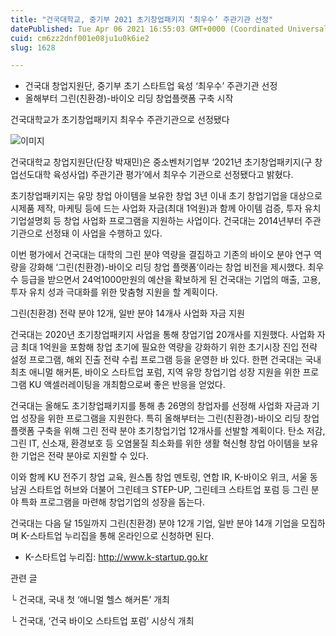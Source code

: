 ```yaml
---
title: "건국대학교, 중기부 2021 초기창업패키지 ‘최우수’ 주관기관 선정"
datePublished: Tue Apr 06 2021 16:55:03 GMT+0000 (Coordinated Universal Time)
cuid: cm6zz2dnf001e08ju1u0k6ie2
slug: 1628

---
```



- 건국대 창업지원단, 중기부 초기 스타트업 육성 ‘최우수’ 주관기관 선정
- 올해부터 그린(친환경)-바이오 리딩 창업플랫폼 구축 시작

건국대학교가 초기창업패키지 최우수 주관기관으로 선정됐다

![이미지](https://cdn.hashnode.com/res/hashnode/image/upload/v1739247516076/fcfc982b-e065-4c06-9bed-f56178c3ecc7.jpeg)

건국대학교 창업지원단(단장 박재민)은 중소벤처기업부 ‘2021년 초기창업패키지(구 창업선도대학 육성사업) 주관기관 평가’에서 최우수 기관으로 선정됐다고 밝혔다.

초기창업패키지는 유망 창업 아이템을 보유한 창업 3년 이내 초기 창업기업을 대상으로 시제품 제작, 마케팅 등에 드는 사업화 자금(최대 1억원)과 함께 아이템 검증, 투자 유치 기업설명회 등 창업 사업화 프로그램을 지원하는 사업이다. 건국대는 2014년부터 주관기관으로 선정돼 이 사업을 수행하고 있다.

이번 평가에서 건국대는 대학의 그린 분야 역량을 결집하고 기존의 바이오 분야 연구 역량을 강화해 ‘그린(친환경)-바이오 리딩 창업 플랫폼‘이라는 창업 비전을 제시했다. 최우수 등급을 받으면서 24억1000만원의 예산을 확보하게 된 건국대는 기업의 매출, 고용, 투자 유치 성과 극대화를 위한 맞춤형 지원을 할 계획이다.

그린(친환경) 전략 분야 12개, 일반 분야 14개사 사업화 자금 지원

건국대는 2020년 초기창업패키지 사업을 통해 창업기업 20개사를 지원했다. 사업화 자금 최대 1억원을 포함해 창업 초기에 필요한 역량을 강화하기 위한 초기시장 진입 전략 설정 프로그램, 해외 진출 전략 수립 프로그램 등을 운영한 바 있다. 한편 건국대는 국내 최초 애니멀 해커톤, 바이오 스타트업 포럼, 지역 유망 창업기업 성장 지원을 위한 프로그램 KU 액셀러레이팅을 개최함으로써 좋은 반응을 얻었다.

건국대는 올해도 초기창업패키지를 통해 총 26명의 창업자를 선정해 사업화 자금과 기업 성장을 위한 프로그램을 지원한다. 특히 올해부터는 그린(친환경)-바이오 리딩 창업 플랫폼 구축을 위해 그린 전략 분야 초기창업기업 12개사를 선발할 계획이다. 탄소 저감, 그린 IT, 신소재, 환경보호 등 오염물질 최소화를 위한 생활 혁신형 창업 아이템을 보유한 기업은 전략 분야로 지원할 수 있다.

이와 함께 KU 전주기 창업 교육, 원스톱 창업 멘토링, 연합 IR, K-바이오 위크, 서울 동남권 스타트업 허브와 더불어 그린테크 STEP-UP, 그린테크 스타트업 포럼 등 그린 분야 특화 프로그램을 마련해 창업기업의 성장을 돕는다.

건국대는 다음 달 15일까지 그린(친환경) 분야 12개 기업, 일반 분야 14개 기업을 모집하며 K-스타트업 누리집을 통해 온라인으로 신청하면 된다.

- K-스타트업 누리집: http://www.k-startup.go.kr

관련 글

└ 건국대, 국내 첫 ‘애니멀 헬스 해커톤’ 개최

└ 건국대, ‘건국 바이오 스타트업 포럼’ 시상식 개최
